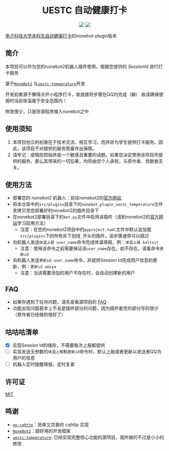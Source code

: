 <h1 align="center">UESTC 自动健康打卡</h1>

<p align="center">
  <img src="https://img.shields.io/github/license/mrcaidev/uestc-temperature"/>
  <img src="https://img.shields.io/github/issues/AzideCupric/uestc-temperature?color=green"/>
</p>

[电子科技大学本科生自动健康打卡](https://github.com/mrcaidev/uestc-temperature)的nonebot-plugin版本

## 简介
本项目可以作为您的nonebot2机器人插件使用，根据您提供的 _SessionId_ 进行打卡服务

基于[`NoneBot2`](https://github.com/nonebot/nonebot2) 与[`uestc-temperature`](https://github.com/mrcaidev/uestc-temperature)开发

开发初衷源于懒得点开小程序打卡，故直接将步骤在QQ内完成（躺）
故请确保使用时当前体温属于安全范围内！

修改很少，只是将源程序接入nonebot之中

## 使用须知

1. 本项目创立的初衷在于技术交流、相互学习，而并非为学生提供打卡服务。因此，该项目不对提供的服务质量作出保障。
2. 请牢记：疫情防控始终是一个敏感且重要的话题。如果您决定使用该项目所提供的服务，那么其带来的一切后果，均将由您个人承担，与原作者、贡献者无关。

## 使用方法

- 部署您的 _nonebot2_ 机器人：前往nonebot2的[官方网站](https://v2.nonebot.dev)
- 将本仓库中的`src/plugins`目录下的`nonebot_plugin_uestc_temperature`文件夹拷贝至您部署好的nonebot2的插件目录下
- 在nonebot2部署目录下的`bot.py`文件中启用该插件（请到nonebot2的[官方网站](https://v2.nonebot.dev)学习启用方法）
  - 注意：在您的nonebot2项目中的`pyproject.toml`文件中默认会加载`src/plugins`下的所有非下划线`_`开头的插件，该步骤通常可以跳过
- 向机器人发送`体温上报 user_name`命令完成体温填报，例：`体温上报 kaltsit`
  - 注意：使用该命令之前需要保证该`user_name`存在。如不存在，请看命令`更新id`
- 向机器人发送`更新id user_name`命令，并提供Session Id完成用户信息的更新，例：`更新id amiya`
  - 注意：当该需要添加的用户不存在时，会自动创建新的用户
## FAQ

- 如果你遇到了任何问题，请先查看源项目的 [FAQ](https://github.com/mrcaidev/uestc-temperature/wiki/FAQ)
- 功能出现问题基本上不会是插件部分的问题，因为插件套壳的部分写的很少（原作者已经做的很好了）

## 咕咕咕清单
- [x] 实现Session Id的储存，不需要每次上报都提供
- [ ] 实现发送无参数的`体温上报`和`更新id`命令时，默认上报或者更新以发送者QQ为用户的信息
- [ ] 机器人定时提醒填报，定时复查

## 许可证

[MIT](https://github.com/AzideCupric/uestc-temperature/blob/master/LICENSE)

## 鸣谢
- [`go-cqhttp`](https://github.com/Mrs4s/go-cqhttp)：简单又完善的 cqhttp 实现
- [`NoneBot2`](https://github.com/nonebot/nonebot2)：超好用的开发框架
- [`uestc-temperature`](https://github.com/mrcaidev/uestc-temperature): 已经实现完整核心功能的源项目，我所做的不过是小小的修改
